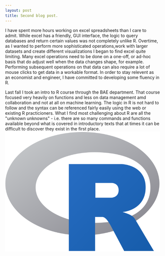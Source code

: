```yaml
---
layout: post
title: Second blog post.
---
```

I have spent more hours working on excel spreadsheets than I care to admit. While excel has a friendly, GUI interface, the logic to query databases and return certain values was not completely unlike R. Overtime, as I wanted to perform more sophisticated operations,work with larger datasets and create different visualizations I began to find excel quite limiting. Many excel operations need to be done on a one-off, or ad-hoc basis that do adjust well when the data changes shape, for example. Performing subsequent operations on that data can also require a lot of mouse clicks to get data in a workable format. In order to stay relevent as an economist and engineer, I have committed to developing some fluency in R. 

Last fall I took an intro to R course through the BAE department. That course focused very heavily on functions and less on data management amd collaboration and not at all on machine learning. The logic in R is not hard to follow and the syntax can be referenced fairly easily using the web or existing R practicioners. What I find most challenging about R are all the "unknown unknowns" - i.e. there are so many commands and functions available beyond what is covered in introductory texts that at times it can be difficult to discover they exist in the first place. 
![Rlogo|724x561,10%](https://raw.githubusercontent.com/ocwagner/ocwagner.github.io/master/images/Rlogo.png)


